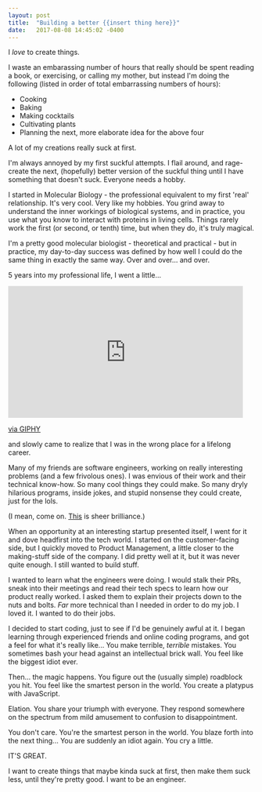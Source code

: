 ```yaml
---
layout: post
title:  "Building a better {{insert thing here}}"
date:   2017-08-08 14:45:02 -0400
---
```


I *love* to create things.

I waste an embarassing number of hours that really should be spent reading a book, or exercising, or calling my mother, but instead I'm doing the following (listed in order of total embarrassing numbers of hours):

* Cooking 
* Baking
* Making cocktails
* Cultivating plants
* Planning the next, more elaborate idea for the above four

A lot of my creations really suck at first. 

I'm always annoyed by my first suckful attempts. I flail around, and rage-create the next, (hopefully) better version of the suckful thing until I have something that doesn't suck. Everyone needs a hobby.

I started in Molecular Biology - the professional equivalent to my first 'real' relationship. It's very cool. Very like my hobbies. You grind away to understand the inner workings of biological systems, and in practice, you use what you know to interact with proteins in living cells. Things rarely work the first (or second, or tenth) time, but when they do, it's truly magical.  

I'm a pretty good molecular biologist - theoretical and practical - but in practice, my day-to-day success was defined by how well I could do the same thing in exactly the same way. Over and over... and over.

5 years into my professional life, I went a little...

<iframe src="https://giphy.com/embed/LxYxjcPVWoUvu" width="480" height="269" frameBorder="0" class="giphy-embed" allowFullScreen></iframe><p><a href="https://giphy.com/gifs/insanity-LxYxjcPVWoUvu">via GIPHY</a></p>

and slowly came to realize that I was in the wrong place for a lifelong career.

Many of my friends are software engineers, working on really interesting problems (and a few frivolous ones). I was envious of their work and their technical know-how. So many cool things they could make. So many dryly hilarious programs, inside jokes, and stupid nonsense they could create, just for the lols. 

(I mean, come on. [This](http://terriblecolors.com/) is sheer brilliance.)

When an opportunity at an interesting startup presented itself, I went for it and dove headfirst into the tech world. I started on the customer-facing side, but I quickly moved to Product Management, a little closer to the making-stuff side of the company. I did pretty well at it, but it was never quite enough. I still wanted to build stuff. 

I wanted to learn what the engineers were doing. I would stalk their PRs, sneak into their meetings and read their tech specs to learn how our product really worked. I asked them to explain their projects down to the nuts and bolts. *Far* more technical than I needed in order to do my job. I loved it. I wanted to do their jobs.

I decided to start coding, just to see if I'd be genuinely awful at it. I began learning through experienced friends and online coding programs, and got a feel for what it's really like... You make terrible, *terrible* mistakes. You sometimes bash your head against an intellectual brick wall. You feel like the biggest idiot ever.

Then... the magic happens. You figure out the (usually simple) roadblock you hit. You feel like the smartest person in the world. You create a platypus with JavaScript.

<blockquote class="imgur-embed-pub" lang="en" data-id="a/If9hD"><a href="//imgur.com/If9hD"></a></blockquote><script async src="//s.imgur.com/min/embed.js" charset="utf-8"></script>

Elation. You share your triumph with everyone. They respond somewhere on the spectrum from mild amusement to confusion to disappointment. 

You don't care. You're the smartest person in the world. You blaze forth into the next thing... You are suddenly an idiot again. You cry a little. 

IT'S GREAT.

I want to create things that maybe kinda suck at first, then make them suck less, until they're pretty good.
I want to be an engineer.
